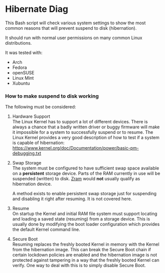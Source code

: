 # Hibernate Diag

This Bash script will check various system settings to show the most common reasons that will prevent suspend to disk (hibernation).

It should run with normal user permissions on many common Linux distributions.

It was tested with:

* Arch
* Fedora
* openSUSE
* Linux Mint
* Xubuntu

### How to make suspend to disk working

The following must be considered:

1.  Hardware Support  
    The Linux Kernel has to support a lot of different devices.
    There is always a chance that a badly written driver or buggy firmware will make it impossible for a system to successfully suspend or to resume.
    The Linux Kernel provides a very good description of how to test if a system is capable of hibernation:
    https://www.kernel.org/doc/Documentation/power/basic-pm-debugging.txt

2.  Swap Storage  
    The system must be configured to have sufficient swap space available on a **persistent** storage device.
    Parts of the RAM currently in use will be suspended (written) to disk.
    [Zram](https://www.kernel.org/doc/Documentation/blockdev/zram.txt) would **not** usually qualify as hibernation device.

    A method exists to enable persistent swap storage just for suspending and disabling it right after resuming. It is not covered here.

3.  Resume  
    On startup the Kernel and initial RAM file system must support locating and loading a saved state (resuming) from a storage device.
    This is usually done by modifying the boot loader configuration which provides the default Kernel command line.

4.  Secure Boot  
    Resuming replaces the freshly booted Kernel in memory with the Kernel from the hibernation image.
    This can break the Secure Boot chain if certain lockdown policies are enabled and the hibernation image is not protected against tampering in a way that the freshly booted Kernel can verify.
    One way to deal with this is to simply disable Secure Boot.
